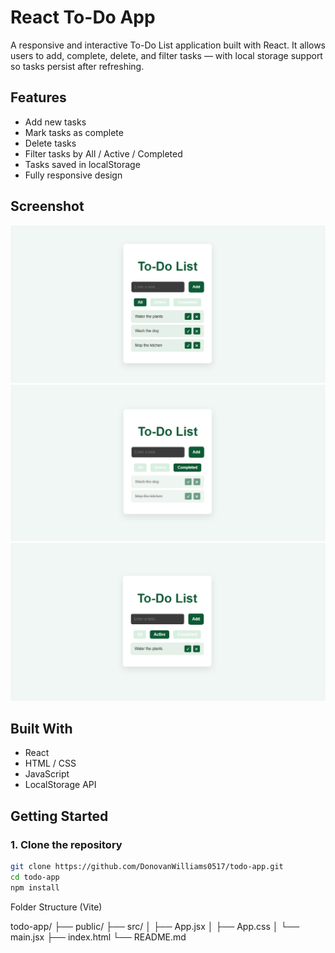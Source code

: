 # React To-Do App

A responsive and interactive To-Do List application built with React. It allows users to add, complete, delete, and filter tasks — with local storage support so tasks persist after refreshing.

## Features

- Add new tasks
- Mark tasks as complete
- Delete tasks
- Filter tasks by All / Active / Completed
- Tasks saved in localStorage
- Fully responsive design

## Screenshot

![Example Task](./tasks.jpeg)
![Completed Task](./completed.jpeg)
![Active Task](./active.jpeg)

## Built With

- React
- HTML / CSS
- JavaScript
- LocalStorage API

## Getting Started

### 1. Clone the repository
```bash
git clone https://github.com/DonovanWilliams0517/todo-app.git
cd todo-app
npm install
```

Folder Structure (Vite)

todo-app/
├── public/
├── src/
│   ├── App.jsx
│   ├── App.css
│   └── main.jsx
├── index.html
└── README.md
